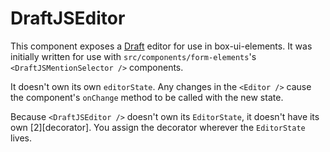 # DraftJSEditor

This component exposes a [Draft][1] editor for use in box-ui-elements.
It was initially written for use with `src/components/form-elements`'s `<DraftJSMentionSelector />` components.

It doesn't own its own `editorState`. Any changes in the `<Editor />` cause the component's `onChange` method to be called with the new state.

Because `<DraftJSEditor />` doesn't own its `EditorState`, it doesn't have its own [2][decorator]. You assign the decorator wherever the `EditorState` lives.

[1]: https://draftjs.org
[2]: https://draftjs.org/docs/advanced-topics-decorators.html
